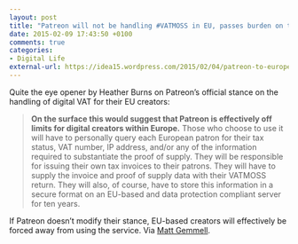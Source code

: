 ```yaml
---
layout: post
title: "Patreon will not be handling #VATMOSS in EU, passes burden on to creators"
date: 2015-02-09 17:43:50 +0100
comments: true
categories: 
- Digital Life
external-url: https://idea15.wordpress.com/2015/02/04/patreon-to-europe-on-vatmoss-not-our-problem-mate/
---
```


Quite the eye opener by Heather Burns on Patreon’s official stance on the handling of digital VAT for their EU creators: 

> **On the surface this would suggest that Patreon is effectively off limits for digital creators within Europe.** Those who choose to use it will have to personally query each European patron for their tax status, VAT number, IP address, and/or any of the information required to substantiate the proof of supply. They will be responsible for issuing their own tax invoices to their patrons. They will have to supply the invoice and proof of supply data with their VATMOSS return. They will also, of course, have to store this information in a secure format on an EU-based and data protection compliant server for ten years.

If Patreon doesn’t modify their stance, EU-based creators will effectively be forced away from using the service. Via [Matt Gemmell](https://twitter.com/mattgemmell/status/564815180321030144).